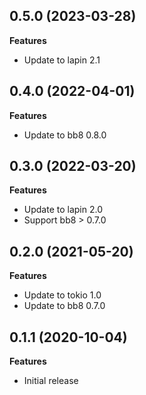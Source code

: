 ## 0.5.0 (2023-03-28)

**Features**

* Update to lapin 2.1

## 0.4.0 (2022-04-01)

**Features**

* Update to bb8 0.8.0

## 0.3.0 (2022-03-20)

**Features**

* Update to lapin 2.0
* Support bb8 > 0.7.0

## 0.2.0 (2021-05-20)

**Features**

* Update to tokio 1.0
* Update to bb8 0.7.0

## 0.1.1 (2020-10-04)

**Features**

* Initial release